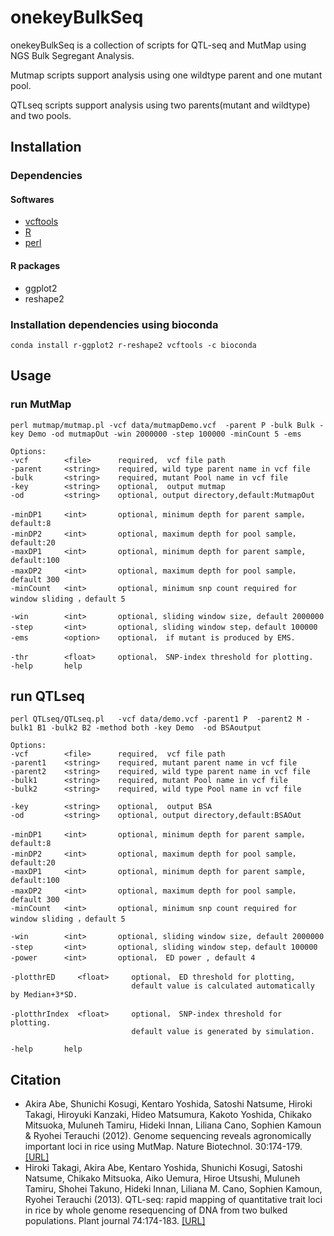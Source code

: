 # onekeyBulkSeq

onekeyBulkSeq  is a collection of scripts for QTL-seq and MutMap using NGS Bulk Segregant Analysis.

Mutmap scripts support analysis using one wildtype parent and one mutant pool.

QTLseq scripts support analysis using two parents(mutant and wildtype) and two pools.

## Installation
### Dependencies
#### Softwares
- [vcftools](https://vcftools.github.io/man_latest.html)
- [R](https://www.r-project.org/)
- [perl](https://www.perl.org/)

#### R packages
- ggplot2
- reshape2

### Installation dependencies using bioconda

```
conda install r-ggplot2 r-reshape2 vcftools -c bioconda
```

## Usage
### run MutMap

```
perl mutmap/mutmap.pl -vcf data/mutmapDemo.vcf  -parent P -bulk Bulk -key Demo -od mutmapOut -win 2000000 -step 100000 -minCount 5 -ems
```

```
Options:
-vcf        <file>      required,  vcf file path
-parent     <string>    required, wild type parent name in vcf file
-bulk       <string>    required, mutant Pool name in vcf file
-key        <string>    optional,  output mutmap 
-od         <string>    optional, output directory,default:MutmapOut

-minDP1     <int>       optional, minimum depth for parent sample，default:8
-minDP2     <int>       optional, maximum depth for pool sample，default:20
-maxDP1     <int>       optional, minimum depth for parent sample, default:100
-maxDP2     <int>       optional, maximum depth for pool sample，default 300
-minCount   <int>       optional, minimum snp count required for window sliding ，default 5

-win        <int>       optional, sliding window size, default 2000000
-step       <int>       optional, sliding window step，default 100000
-ems        <option>    optional， if mutant is produced by EMS.

-thr        <float>     optional， SNP-index threshold for plotting.
-help       help
```


## run QTLseq


```
perl QTLseq/QTLseq.pl   -vcf data/demo.vcf -parent1 P  -parent2 M -bulk1 B1 -bulk2 B2 -method both -key Demo  -od BSAoutput
```

```
Options:
-vcf        <file>      required,  vcf file path
-parent1    <string>    required, mutant parent name in vcf file
-parent2    <string>    required, wild type parent name in vcf file
-bulk1      <string>    required, mutant Pool name in vcf file
-bulk2      <string>    required, wild type Pool name in vcf file

-key        <string>    optional,  output BSA 
-od         <string>    optional, output directory,default:BSAOut

-minDP1     <int>       optional, minimum depth for parent sample，default:8
-minDP2     <int>       optional, maximum depth for pool sample，default:20
-maxDP1     <int>       optional, minimum depth for parent sample, default:100
-maxDP2     <int>       optional, maximum depth for pool sample，default 300
-minCount   <int>       optional, minimum snp count required for window sliding ，default 5

-win        <int>       optional, sliding window size, default 2000000
-step       <int>       optional, sliding window step，default 100000
-power      <int>       optional， ED power , default 4

-plotthrED     <float>     optional， ED threshold for plotting, 
                           default value is calculated automatically by Median+3*SD.
						   
-plotthrIndex  <float>     optional， SNP-index threshold for plotting.
                           default value is generated by simulation.
						   
-help       help
```



## Citation

- Akira Abe, Shunichi Kosugi, Kentaro Yoshida, Satoshi Natsume, Hiroki Takagi, Hiroyuki Kanzaki, Hideo Matsumura, Kakoto Yoshida, Chikako Mitsuoka, Muluneh Tamiru, Hideki Innan, Liliana Cano, Sophien Kamoun & Ryohei Terauchi (2012). Genome sequencing reveals agronomically important loci in rice using MutMap. Nature Biotechnol. 30:174-179. [[URL]](https://www.nature.com/articles/nbt.2095)
- Hiroki Takagi, Akira Abe, Kentaro Yoshida, Shunichi Kosugi, Satoshi Natsume, Chikako Mitsuoka, Aiko Uemura, Hiroe Utsushi, Muluneh Tamiru, Shohei Takuno, Hideki Innan, Liliana M. Cano, Sophien Kamoun, Ryohei Terauchi (2013).  QTL-seq: rapid mapping of quantitative trait loci in rice by whole genome resequencing of DNA from two bulked populations. Plant journal 74:174-183. [[URL]](https://doi.org/10.1111/tpj.12105)
